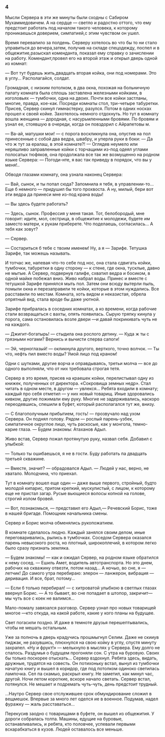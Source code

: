 ### 4

Мысли Сервера в эти же минуты были сходны с Сабиром Мухаммедовичем.
А на сердце — светло и радостно оттого, что ему предстоит работать под началом такого человека, к которому проникаешься доверием, симпатией,с этим чувством он ушел.

Время перевалило за полдень.
Серверу хотелось во что бы то ни стало управиться до вечера,затем, получив на складе спецодежду, поспел и в общежитие,разыскал коменданта, показал ему справку о зачислении на работу.
Комендант,провел его на второй этаж и открыл дверь одной из комнат: 

— Вот тут будешь жить,двадцать вторая койка, они под номерами.
Это в углу...
Располагайся, солдат.

Громадная, с низким потолком, в два окна, похожая на больничную палату комната была сплошь заставлена железными койками, в изголовьях — тумбочки, одна на двоих.
Почти все койки застланы, многие, правда, кое-как.
Посреди комнаты стол, три-четыре табуретки.
Присев, Сервер скинул гимнастерку, разулся.
Потом в одних носках прошел к своей койке.
Захотелось немного отдохнуть.
Но тут в комнату вошла женщина — дородная, с насурьмленными бровями.
По бровям и узнал ее, стоявшую в очереди, когда он повздорил с Айрапетовы м.

— Ва-ай, матушки мои!
— с порога воскликнула она, опустив на пол принесенные с собой два ведра, швабру, и уперла руки в боки: — Да что ж тут за ералаш, в этой комнате?!
— Оглядев неумело или неряшливо заправленные койки с торчащими из-под одеял углами полосатых тюфяков, она продолжала все так же возмущенно на родном языке Сервера: — Погоди-нте, я вас так приведу в порядок, что вы у меня!..

Обводя глазами комнату, она узнала наконец Сервера:

— Вай, сынок, и ты попал сюда?
Запомнила я тебя, в управлении-то...
Еще б немного — придушил бы того прохвоста.
А ну, милый, бери вот эти ведра да принеси мне из-под крана воды!

— Вы здесь будете работать?

— Здесь, сынок.
Профессия у меня такая.
Тот, белобородый, мне говорит: идите, мол, сестрица, в общежитие к молодежи, будете им заместо матери, к рукам приберете.
Что поделаешь, согласилась...
А тебя как зовут?

— Сервер.

— Состариться б тебе с твоим именем!
Ну, а я — Зарифе.
Тетушка Зарифе, так можешь называть.

И тотчас же, напевая что-то себе под нос, она стала сдвигать койки, тумбочки, табуретки в одну сторону — к стене, где окна, тусклые, давно не мытые.
А Сервер, подвернув галифе, схватил ведра и босиком, в одной майке побежал вниз.
Живо набрал воды.
Принес и вместе с тетушкой Зарифе принялся мыть пол.
Затем они всюду вытерли пыль, помыли окна и перезаправили те койки, которые в этом нуждались.
Все расставили по местам.
Комната, хоть видом и неказистая, обрела опрятный вид, стала вроде бы даже уютной.

Зарифе прибралась в соседних комнатах, а ко времени, когда рабочие стали возвращаться с вахты, опять появилась.
Сырую тряпку кинула у порога, сама остановилась возле двери —и давай покрикивать чуть не на каждого.

— Джигит-богатырь!
— стыдила она рослого детину.
— Куда ж ты с грязными ногами?
Вернись и вычисти сперва сапоги!

— Эй, черноглазый!
— окликнула другого, верткого, точно волчок.
— Ты что, нефть пил вместо воды?
Умой лицо под краном!

Одни с шутками, другие ворча и оправдываясь, третьи молча — все до одного выполняли, что от них требовала строгая тетя.

Сервер в это время, присев на краешек койки, перелистывал одну из книжек, полученных от директора.
«Сокровища земных недр».
Стал читать в одном месте, в другом — увлекся...
Ребята входили в комнату; каждый про себя отметил — у них новый товарищ.
Иные здоровались кивком, другие пожимали ему руку.
Многие не задерживались, наскоро переодевшись, спешили в буфет, который располагался тут же, внизу.

— С благополучным прибытием, гость!
— прозвучало над ухом Сервера.
Он поднял голову.
Рядом — рослый парень-узбек, симпатичное округлое лицо, чуть раскосые, как у монгола, темно-карие глаза.
— Будем знакомы: Атаханов Адыл.

Живо встав, Сервер пожал протянутую руку, назвал себя.
Добавил с улыбкой:

— Только ты ошибаешься, я не в гости.
Буду работать па двадцать третьей скважине.

— Вместе, значит?
— обрадовался Адыл.
— Людей у нас, верно, не хватало.
Молодчина, что приехал.

Тут в комнату вошел еще один — даже выше первого, стройный, будто молодой кипарис, притом крепкий, мускулистый, с лицом, к которому еще не пристал загар.
Русые вьющиеся волосы копной на голове, строгий излом бровей.

— Вот, познакомься, — представил его Адыл,— Речевский Борис, тоже в нашей бригаде.
Помощник начальника смены.

Сервер и Борис молча обменялись рукопожатием.

В комнате сделалось людно.
Каждый занялся своим делом, иные переговаривались, рылись в тумбочках.
Соседом Сервера оказался парень невысокого роста, но плотный, широкоплечий, в котором легко было сразу признать земляка.

— Будем знакомы!
— как и ожидал Сервер, на родном языке обратился к нему сосед.
— Ешиль Амет, водитель автотранспорта.
Но это днем, рабочих на скважину отвезти, потом назад...
А ночыо, во сне, я —летчик!
До самого утра перебираю: элерон — ланжерон, вибрация — деривация.
И все, брат, потому...

— Если б только перебирал!
— с хитроватой улыбкою в светлых глазах ввернул Борис.
— А то бывает, во сне попадает в штопор, закричит— мы чуть все с коек не валимся...

Мало-помалу завязался разговор.
Сервер узнал про новых товарищей многое —кто откуда, на какой работе, какие у кого планы на будущее.

Свет погасили поздно.
И даже в темноте друзья перешептывались, чтобы не мешать остальным.

Уже за полночь в дверь крадучись прошмыгнул Селим.
Даже не скииув пиджак, не разувшись, плюхнулся на свою койку в углу, спустя минуту захрапел.
«Ну и фрукт!» — мелькнуло в мыслях у Сервера.
Ему долго не спалось.
Раздумья о будущем прогоняли сон.
С утра на буровую.
Своих бы только поскорее отыскать...
Сервер вздохнул.
Ребята здесь, видать, дружные, трудятся на совесть.
Он потихоньку встал, вынул из тумбочки начатую книгу и вышел в коридор, где под потолком одиноко светилась лампочка.
Сел па скамыо, раскрыл книгу.
Не заметил, как минул час, другой.
Ночи летом короткие, вскоре начало светать.
Сервер встал, потянулся.
Не мешает и подремать чуть-чуть, день предстоит трудный.

...Наутро Сервер свое отслужившее срок обмундирование сложил в вещмешок.
Впервые за много лет оделся ие в военное.
Подумав, надел фуражку — жаль расставаться...

Перекусив заодно с товарищами в буфете, он вышел из общежития.
У дороги собралась толпа.
Машины, едущие на буровые, останавливались, и ребята, кто половчее, успевали первыми вскарабкаться в кузов.
Людей оставалось все меньше.
